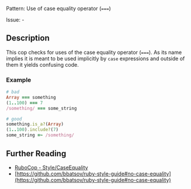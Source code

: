 Pattern: Use of case equality operator (`===`)

Issue: -

## Description

This cop checks for uses of the case equality operator (`===`). As its name implies it is meant to be used implicitly by `case` expressions and outside of them it yields confusing code.

### Example

```ruby
# bad
Array === something
(1..100) === 7
/something/ === some_string

# good
something.is_a?(Array)
(1..100).include?(7)
some_string =~ /something/
```

## Further Reading

* [RuboCop - Style/CaseEquality](https://rubocop.readthedocs.io/en/latest/cops_style/#stylecaseequality)
* [https://github.com/bbatsov/ruby-style-guide#no-case-equality](https://github.com/bbatsov/ruby-style-guide#no-case-equality)
